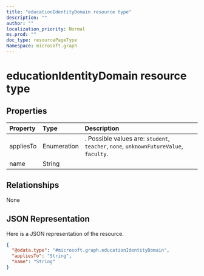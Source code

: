 ```yaml
---
title: "educationIdentityDomain resource type"
description: ""
author: ""
localization_priority: Normal
ms.prod: ""
doc_type: resourcePageType
Namespace: microsoft.graph
---
```



# educationIdentityDomain resource type



## Properties
|Property|Type|Description|
|:---|:---|:---|
|appliesTo|Enumeration|. Possible values are: `student`, `teacher`, `none`, `unknownFutureValue`, `faculty`.|
|name|String||

## Relationships
None

## JSON Representation
Here is a JSON representation of the resource.
<!-- {
  "blockType": "resource",
  "@odata.type": "microsoft.graph.educationIdentityDomain"
}
-->
``` json
{
  "@odata.type": "#microsoft.graph.educationIdentityDomain",
  "appliesTo": "String",
  "name": "String"
}
```

